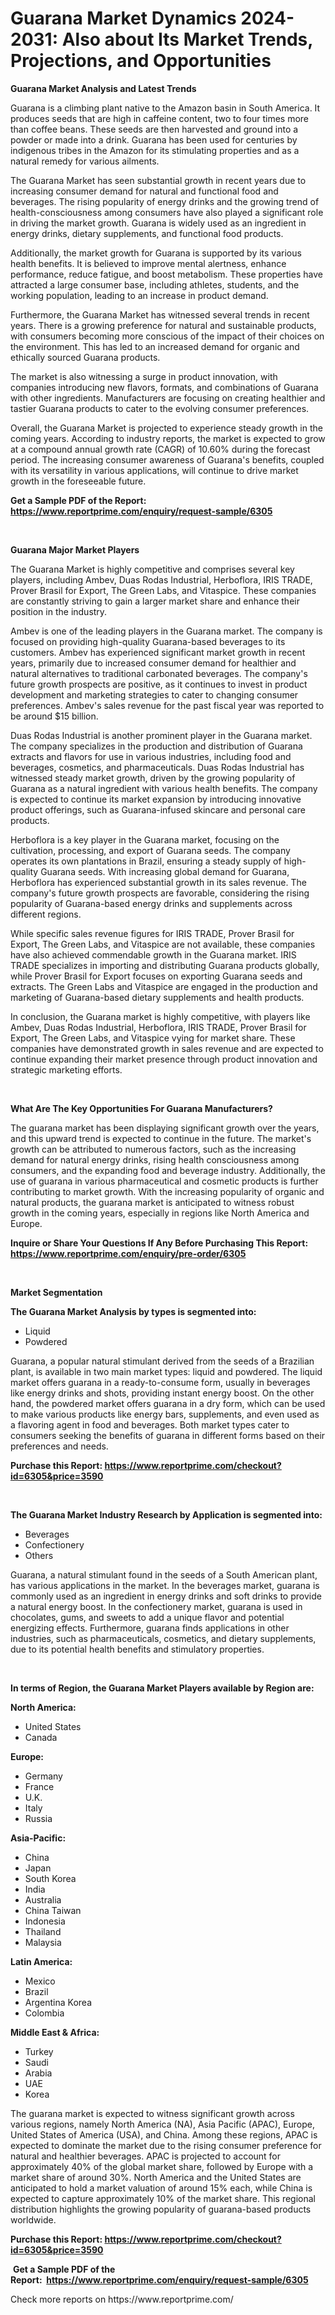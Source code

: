 <p><h1>Guarana Market Dynamics 2024-2031: Also about Its Market Trends, Projections, and Opportunities</h1></p><p><strong>Guarana Market Analysis and Latest Trends</strong></p>
<p><p>Guarana is a climbing plant native to the Amazon basin in South America. It produces seeds that are high in caffeine content, two to four times more than coffee beans. These seeds are then harvested and ground into a powder or made into a drink. Guarana has been used for centuries by indigenous tribes in the Amazon for its stimulating properties and as a natural remedy for various ailments.</p><p>The Guarana Market has seen substantial growth in recent years due to increasing consumer demand for natural and functional food and beverages. The rising popularity of energy drinks and the growing trend of health-consciousness among consumers have also played a significant role in driving the market growth. Guarana is widely used as an ingredient in energy drinks, dietary supplements, and functional food products.</p><p>Additionally, the market growth for Guarana is supported by its various health benefits. It is believed to improve mental alertness, enhance performance, reduce fatigue, and boost metabolism. These properties have attracted a large consumer base, including athletes, students, and the working population, leading to an increase in product demand.</p><p>Furthermore, the Guarana Market has witnessed several trends in recent years. There is a growing preference for natural and sustainable products, with consumers becoming more conscious of the impact of their choices on the environment. This has led to an increased demand for organic and ethically sourced Guarana products.</p><p>The market is also witnessing a surge in product innovation, with companies introducing new flavors, formats, and combinations of Guarana with other ingredients. Manufacturers are focusing on creating healthier and tastier Guarana products to cater to the evolving consumer preferences.</p><p>Overall, the Guarana Market is projected to experience steady growth in the coming years. According to industry reports, the market is expected to grow at a compound annual growth rate (CAGR) of 10.60% during the forecast period. The increasing consumer awareness of Guarana's benefits, coupled with its versatility in various applications, will continue to drive market growth in the foreseeable future.</p></p>
<p><strong>Get a Sample PDF of the Report:&nbsp; <a href="https://www.reportprime.com/enquiry/request-sample/6305">https://www.reportprime.com/enquiry/request-sample/6305</a></strong></p>
<p>&nbsp;</p>
<p><strong>Guarana Major Market Players</strong></p>
<p><p>The Guarana Market is highly competitive and comprises several key players, including Ambev, Duas Rodas Industrial, Herboflora, IRIS TRADE, Prover Brasil for Export, The Green Labs, and Vitaspice. These companies are constantly striving to gain a larger market share and enhance their position in the industry.</p><p>Ambev is one of the leading players in the Guarana market. The company is focused on providing high-quality Guarana-based beverages to its customers. Ambev has experienced significant market growth in recent years, primarily due to increased consumer demand for healthier and natural alternatives to traditional carbonated beverages. The company's future growth prospects are positive, as it continues to invest in product development and marketing strategies to cater to changing consumer preferences. Ambev's sales revenue for the past fiscal year was reported to be around $15 billion.</p><p>Duas Rodas Industrial is another prominent player in the Guarana market. The company specializes in the production and distribution of Guarana extracts and flavors for use in various industries, including food and beverages, cosmetics, and pharmaceuticals. Duas Rodas Industrial has witnessed steady market growth, driven by the growing popularity of Guarana as a natural ingredient with various health benefits. The company is expected to continue its market expansion by introducing innovative product offerings, such as Guarana-infused skincare and personal care products.</p><p>Herboflora is a key player in the Guarana market, focusing on the cultivation, processing, and export of Guarana seeds. The company operates its own plantations in Brazil, ensuring a steady supply of high-quality Guarana seeds. With increasing global demand for Guarana, Herboflora has experienced substantial growth in its sales revenue. The company's future growth prospects are favorable, considering the rising popularity of Guarana-based energy drinks and supplements across different regions.</p><p>While specific sales revenue figures for IRIS TRADE, Prover Brasil for Export, The Green Labs, and Vitaspice are not available, these companies have also achieved commendable growth in the Guarana market. IRIS TRADE specializes in importing and distributing Guarana products globally, while Prover Brasil for Export focuses on exporting Guarana seeds and extracts. The Green Labs and Vitaspice are engaged in the production and marketing of Guarana-based dietary supplements and health products.</p><p>In conclusion, the Guarana market is highly competitive, with players like Ambev, Duas Rodas Industrial, Herboflora, IRIS TRADE, Prover Brasil for Export, The Green Labs, and Vitaspice vying for market share. These companies have demonstrated growth in sales revenue and are expected to continue expanding their market presence through product innovation and strategic marketing efforts.</p></p>
<p>&nbsp;</p>
<p><strong>What Are The Key Opportunities For Guarana Manufacturers?</strong></p>
<p><p>The guarana market has been displaying significant growth over the years, and this upward trend is expected to continue in the future. The market's growth can be attributed to numerous factors, such as the increasing demand for natural energy drinks, rising health consciousness among consumers, and the expanding food and beverage industry. Additionally, the use of guarana in various pharmaceutical and cosmetic products is further contributing to market growth. With the increasing popularity of organic and natural products, the guarana market is anticipated to witness robust growth in the coming years, especially in regions like North America and Europe.</p></p>
<p><strong>Inquire or Share Your Questions If Any Before Purchasing This Report: <a href="https://www.reportprime.com/enquiry/pre-order/6305">https://www.reportprime.com/enquiry/pre-order/6305</a></strong></p>
<p>&nbsp;</p>
<p><strong>Market Segmentation</strong></p>
<p><strong>The Guarana Market Analysis by types is segmented into:</strong></p>
<p><ul><li>Liquid</li><li>Powdered</li></ul></p>
<p><p>Guarana, a popular natural stimulant derived from the seeds of a Brazilian plant, is available in two main market types: liquid and powdered. The liquid market offers guarana in a ready-to-consume form, usually in beverages like energy drinks and shots, providing instant energy boost. On the other hand, the powdered market offers guarana in a dry form, which can be used to make various products like energy bars, supplements, and even used as a flavoring agent in food and beverages. Both market types cater to consumers seeking the benefits of guarana in different forms based on their preferences and needs.</p></p>
<p><strong>Purchase this Report:&nbsp;<a href="https://www.reportprime.com/checkout?id=6305&price=3590">https://www.reportprime.com/checkout?id=6305&price=3590</a></strong></p>
<p>&nbsp;</p>
<p><strong>The Guarana Market Industry Research by Application is segmented into:</strong></p>
<p><ul><li>Beverages</li><li>Confectionery</li><li>Others</li></ul></p>
<p><p>Guarana, a natural stimulant found in the seeds of a South American plant, has various applications in the market. In the beverages market, guarana is commonly used as an ingredient in energy drinks and soft drinks to provide a natural energy boost. In the confectionery market, guarana is used in chocolates, gums, and sweets to add a unique flavor and potential energizing effects. Furthermore, guarana finds applications in other industries, such as pharmaceuticals, cosmetics, and dietary supplements, due to its potential health benefits and stimulatory properties.</p></p>
<p>&nbsp;</p>
<p><strong>In terms of Region, the Guarana Market Players available by Region are:</strong></p>
<p>
    <p> <strong> North America: </strong>
        <ul>
            <li>United States</li>
            <li>Canada</li>
        </ul>
        </p> 
    <p> <strong> Europe: </strong>
        <ul>
            <li>Germany</li>
            <li>France</li>
            <li>U.K.</li>
            <li>Italy</li>
            <li>Russia</li>
        </ul>
        </p> 
    <p> <strong> Asia-Pacific: </strong>
        <ul>
            <li>China</li>
            <li>Japan</li>
            <li>South Korea</li>
            <li>India</li>
            <li>Australia</li>
            <li>China Taiwan</li>
            <li>Indonesia</li>
            <li>Thailand</li>
            <li>Malaysia</li>
        </ul>
        </p> 
    <p> <strong> Latin America: </strong>
        <ul>
            <li>Mexico</li>
            <li>Brazil</li>
            <li>Argentina Korea</li>
            <li>Colombia</li>
        </ul>
        </p> 
    <p> <strong> Middle East & Africa: </strong>
        <ul>
            <li>Turkey</li>
            <li>Saudi</li>
            <li>Arabia</li>
            <li>UAE</li>
            <li>Korea</li>
        </ul>
    </p>
    </p>
<p><p>The guarana market is expected to witness significant growth across various regions, namely North America (NA), Asia Pacific (APAC), Europe, United States of America (USA), and China. Among these regions, APAC is expected to dominate the market due to the rising consumer preference for natural and healthier beverages. APAC is projected to account for approximately 40% of the global market share, followed by Europe with a market share of around 30%. North America and the United States are anticipated to hold a market valuation of around 15% each, while China is expected to capture approximately 10% of the market share. This regional distribution highlights the growing popularity of guarana-based products worldwide.</p></p>
<p><strong>Purchase this Report: <a href="https://www.reportprime.com/checkout?id=6305&price=3590">https://www.reportprime.com/checkout?id=6305&price=3590</a></strong></p>
<p>&nbsp;<strong>Get a Sample PDF of the Report:&nbsp;&nbsp;<a href="https://www.reportprime.com/enquiry/request-sample/6305">https://www.reportprime.com/enquiry/request-sample/6305</a></strong></p>
<p><strong></strong></p>
<p>Check more reports on https://www.reportprime.com/</p>